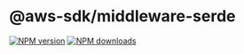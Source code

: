 # @aws-sdk/middleware-serde

[![NPM version](https://img.shields.io/npm/v/@aws-sdk/middleware-serde/latest.svg)](https://www.npmjs.com/package/@aws-sdk/middleware-serde)
[![NPM downloads](https://img.shields.io/npm/dm/@aws-sdk/middleware-serde.svg)](https://www.npmjs.com/package/@aws-sdk/middleware-serde)
